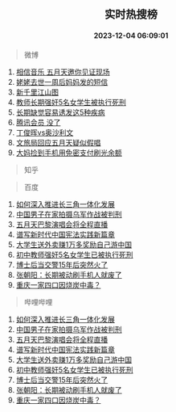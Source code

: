 <div align="center"><h2>实时热搜榜</h2><h4>2023-12-04 06:09:01</h4></div>

> 微博  

1. [相信音乐 五月天邀你见证现场](https://s.weibo.com/weibo?q=%E7%9B%B8%E4%BF%A1%E9%9F%B3%E4%B9%90%20%E4%BA%94%E6%9C%88%E5%A4%A9%E9%82%80%E4%BD%A0%E8%A7%81%E8%AF%81%E7%8E%B0%E5%9C%BA&t=31&band_rank=1&Refer=top)<br />
2. [姥姥去世一周后妈妈发的短信](https://s.weibo.com/weibo?q=%E5%A7%A5%E5%A7%A5%E5%8E%BB%E4%B8%96%E4%B8%80%E5%91%A8%E5%90%8E%E5%A6%88%E5%A6%88%E5%8F%91%E7%9A%84%E7%9F%AD%E4%BF%A1&t=31&band_rank=2&Refer=top)<br />
3. [新千里江山图](https://s.weibo.com/weibo?q=%23%E6%96%B0%E5%8D%83%E9%87%8C%E6%B1%9F%E5%B1%B1%E5%9B%BE%23&t=31&band_rank=3&Refer=top)<br />
4. [教师长期强奸5名女学生被执行死刑](https://s.weibo.com/weibo?q=%23%E6%95%99%E5%B8%88%E9%95%BF%E6%9C%9F%E5%BC%BA%E5%A5%B85%E5%90%8D%E5%A5%B3%E5%AD%A6%E7%94%9F%E8%A2%AB%E6%89%A7%E8%A1%8C%E6%AD%BB%E5%88%91%23&t=31&band_rank=4&Refer=top)<br />
5. [长期缺觉容易诱发这5种疾病](https://s.weibo.com/weibo?q=%23%E9%95%BF%E6%9C%9F%E7%BC%BA%E8%A7%89%E5%AE%B9%E6%98%93%E8%AF%B1%E5%8F%91%E8%BF%995%E7%A7%8D%E7%96%BE%E7%97%85%23&t=31&band_rank=5&Refer=top)<br />
6. [腾讯会员 没了](https://s.weibo.com/weibo?q=%E8%85%BE%E8%AE%AF%E4%BC%9A%E5%91%98%20%E6%B2%A1%E4%BA%86&t=31&band_rank=6&Refer=top)<br />
7. [丁俊晖vs奥沙利文](https://s.weibo.com/weibo?q=%23%E4%B8%81%E4%BF%8A%E6%99%96vs%E5%A5%A5%E6%B2%99%E5%88%A9%E6%96%87%23&t=31&band_rank=7&Refer=top)<br />
8. [文旅局回应五月天疑似假唱](https://s.weibo.com/weibo?q=%23%E6%96%87%E6%97%85%E5%B1%80%E5%9B%9E%E5%BA%94%E4%BA%94%E6%9C%88%E5%A4%A9%E7%96%91%E4%BC%BC%E5%81%87%E5%94%B1%23&t=31&band_rank=8&Refer=top)<br />
9. [大妈捡到手机用免密支付刷光余额](https://s.weibo.com/weibo?q=%23%E5%A4%A7%E5%A6%88%E6%8D%A1%E5%88%B0%E6%89%8B%E6%9C%BA%E7%94%A8%E5%85%8D%E5%AF%86%E6%94%AF%E4%BB%98%E5%88%B7%E5%85%89%E4%BD%99%E9%A2%9D%23&t=31&band_rank=9&Refer=top)<br />

> 知乎  


> 百度  

1. [如何深入推进长三角一体化发展](https://www.baidu.com/s?wd=%E5%A6%82%E4%BD%95%E6%B7%B1%E5%85%A5%E6%8E%A8%E8%BF%9B%E9%95%BF%E4%B8%89%E8%A7%92%E4%B8%80%E4%BD%93%E5%8C%96%E5%8F%91%E5%B1%95&sa=fyb_news&rsv_dl=fyb_news)<br />
2. [中国男子在家拍摄乌军作战被判刑](https://www.baidu.com/s?wd=%E4%B8%AD%E5%9B%BD%E7%94%B7%E5%AD%90%E5%9C%A8%E5%AE%B6%E6%8B%8D%E6%91%84%E4%B9%8C%E5%86%9B%E4%BD%9C%E6%88%98%E8%A2%AB%E5%88%A4%E5%88%91&sa=fyb_news&rsv_dl=fyb_news)<br />
3. [五月天巴黎演唱会将全程直播](https://www.baidu.com/s?wd=%E4%BA%94%E6%9C%88%E5%A4%A9%E5%B7%B4%E9%BB%8E%E6%BC%94%E5%94%B1%E4%BC%9A%E5%B0%86%E5%85%A8%E7%A8%8B%E7%9B%B4%E6%92%AD&sa=fyb_news&rsv_dl=fyb_news)<br />
4. [谱写新时代中国宪法实践新篇章](https://www.baidu.com/s?wd=%E8%B0%B1%E5%86%99%E6%96%B0%E6%97%B6%E4%BB%A3%E4%B8%AD%E5%9B%BD%E5%AE%AA%E6%B3%95%E5%AE%9E%E8%B7%B5%E6%96%B0%E7%AF%87%E7%AB%A0&sa=fyb_news&rsv_dl=fyb_news)<br />
5. [大学生送外卖赚1万多奖励自己游中国](https://www.baidu.com/s?wd=%E5%A4%A7%E5%AD%A6%E7%94%9F%E9%80%81%E5%A4%96%E5%8D%96%E8%B5%9A1%E4%B8%87%E5%A4%9A%E5%A5%96%E5%8A%B1%E8%87%AA%E5%B7%B1%E6%B8%B8%E4%B8%AD%E5%9B%BD&sa=fyb_news&rsv_dl=fyb_news)<br />
6. [初中教师强奸5名女学生已被执行死刑](https://www.baidu.com/s?wd=%E5%88%9D%E4%B8%AD%E6%95%99%E5%B8%88%E5%BC%BA%E5%A5%B85%E5%90%8D%E5%A5%B3%E5%AD%A6%E7%94%9F%E5%B7%B2%E8%A2%AB%E6%89%A7%E8%A1%8C%E6%AD%BB%E5%88%91&sa=fyb_news&rsv_dl=fyb_news)<br />
7. [博士后当交警15年后突然火了](https://www.baidu.com/s?wd=%E5%8D%9A%E5%A3%AB%E5%90%8E%E5%BD%93%E4%BA%A4%E8%AD%A615%E5%B9%B4%E5%90%8E%E7%AA%81%E7%84%B6%E7%81%AB%E4%BA%86&sa=fyb_news&rsv_dl=fyb_news)<br />
8. [张朝阳：长期被动刷手机人就废了](https://www.baidu.com/s?wd=%E5%BC%A0%E6%9C%9D%E9%98%B3%EF%BC%9A%E9%95%BF%E6%9C%9F%E8%A2%AB%E5%8A%A8%E5%88%B7%E6%89%8B%E6%9C%BA%E4%BA%BA%E5%B0%B1%E5%BA%9F%E4%BA%86&sa=fyb_news&rsv_dl=fyb_news)<br />
9. [重庆一家四口因烧炭中毒？](https://www.baidu.com/s?wd=%E9%87%8D%E5%BA%86%E4%B8%80%E5%AE%B6%E5%9B%9B%E5%8F%A3%E5%9B%A0%E7%83%A7%E7%82%AD%E4%B8%AD%E6%AF%92%EF%BC%9F&sa=fyb_news&rsv_dl=fyb_news)<br />

> 哔哩哔哩  

1. [如何深入推进长三角一体化发展](https://www.baidu.com/s?wd=%E5%A6%82%E4%BD%95%E6%B7%B1%E5%85%A5%E6%8E%A8%E8%BF%9B%E9%95%BF%E4%B8%89%E8%A7%92%E4%B8%80%E4%BD%93%E5%8C%96%E5%8F%91%E5%B1%95&sa=fyb_news&rsv_dl=fyb_news)<br />
2. [中国男子在家拍摄乌军作战被判刑](https://www.baidu.com/s?wd=%E4%B8%AD%E5%9B%BD%E7%94%B7%E5%AD%90%E5%9C%A8%E5%AE%B6%E6%8B%8D%E6%91%84%E4%B9%8C%E5%86%9B%E4%BD%9C%E6%88%98%E8%A2%AB%E5%88%A4%E5%88%91&sa=fyb_news&rsv_dl=fyb_news)<br />
3. [五月天巴黎演唱会将全程直播](https://www.baidu.com/s?wd=%E4%BA%94%E6%9C%88%E5%A4%A9%E5%B7%B4%E9%BB%8E%E6%BC%94%E5%94%B1%E4%BC%9A%E5%B0%86%E5%85%A8%E7%A8%8B%E7%9B%B4%E6%92%AD&sa=fyb_news&rsv_dl=fyb_news)<br />
4. [谱写新时代中国宪法实践新篇章](https://www.baidu.com/s?wd=%E8%B0%B1%E5%86%99%E6%96%B0%E6%97%B6%E4%BB%A3%E4%B8%AD%E5%9B%BD%E5%AE%AA%E6%B3%95%E5%AE%9E%E8%B7%B5%E6%96%B0%E7%AF%87%E7%AB%A0&sa=fyb_news&rsv_dl=fyb_news)<br />
5. [大学生送外卖赚1万多奖励自己游中国](https://www.baidu.com/s?wd=%E5%A4%A7%E5%AD%A6%E7%94%9F%E9%80%81%E5%A4%96%E5%8D%96%E8%B5%9A1%E4%B8%87%E5%A4%9A%E5%A5%96%E5%8A%B1%E8%87%AA%E5%B7%B1%E6%B8%B8%E4%B8%AD%E5%9B%BD&sa=fyb_news&rsv_dl=fyb_news)<br />
6. [初中教师强奸5名女学生已被执行死刑](https://www.baidu.com/s?wd=%E5%88%9D%E4%B8%AD%E6%95%99%E5%B8%88%E5%BC%BA%E5%A5%B85%E5%90%8D%E5%A5%B3%E5%AD%A6%E7%94%9F%E5%B7%B2%E8%A2%AB%E6%89%A7%E8%A1%8C%E6%AD%BB%E5%88%91&sa=fyb_news&rsv_dl=fyb_news)<br />
7. [博士后当交警15年后突然火了](https://www.baidu.com/s?wd=%E5%8D%9A%E5%A3%AB%E5%90%8E%E5%BD%93%E4%BA%A4%E8%AD%A615%E5%B9%B4%E5%90%8E%E7%AA%81%E7%84%B6%E7%81%AB%E4%BA%86&sa=fyb_news&rsv_dl=fyb_news)<br />
8. [张朝阳：长期被动刷手机人就废了](https://www.baidu.com/s?wd=%E5%BC%A0%E6%9C%9D%E9%98%B3%EF%BC%9A%E9%95%BF%E6%9C%9F%E8%A2%AB%E5%8A%A8%E5%88%B7%E6%89%8B%E6%9C%BA%E4%BA%BA%E5%B0%B1%E5%BA%9F%E4%BA%86&sa=fyb_news&rsv_dl=fyb_news)<br />
9. [重庆一家四口因烧炭中毒？](https://www.baidu.com/s?wd=%E9%87%8D%E5%BA%86%E4%B8%80%E5%AE%B6%E5%9B%9B%E5%8F%A3%E5%9B%A0%E7%83%A7%E7%82%AD%E4%B8%AD%E6%AF%92%EF%BC%9F&sa=fyb_news&rsv_dl=fyb_news)<br />
